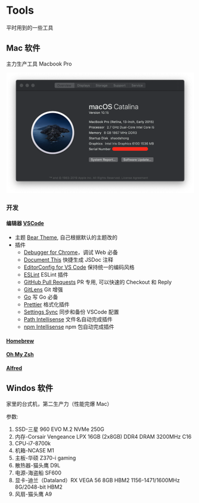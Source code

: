 # Tools

平时用到的一些工具

## Mac 软件

主力生产工具 Macbook Pro

<img src="assets/macbook-pro.png" width="688">

### 开发

#### 编辑器 [VSCode](https://github.com/microsoft/vscode)

- 主题 [Bear Theme](https://github.com/shaodahong/theme-bear), 自己根据默认的主题改的
- 插件
  - [Debugger for Chrome](https://marketplace.visualstudio.com/items?itemName=msjsdiag.debugger-for-chrome)，调试 Web 必备
  - [Document This](https://marketplace.visualstudio.com/items?itemName=joelday.docthis) 快捷生成 JSDoc 注释
  - [EditorConfig for VS Code](https://marketplace.visualstudio.com/items?itemName=EditorConfig.EditorConfig) 保持统一的编码风格
  - [ESLint](https://marketplace.visualstudio.com/items?itemName=dbaeumer.vscode-eslint) ESLint 插件
  - [GitHub Pull Requests](https://marketplace.visualstudio.com/items?itemName=GitHub.vscode-pull-request-github) PR 专用, 可以快速的 Checkout 和 Reply
  - [GitLens](https://marketplace.visualstudio.com/items?itemName=eamodio.gitlens) Git 增强
  - [Go](https://marketplace.visualstudio.com/items?itemName=ms-vscode.Go) 写 Go 必备
  - [Prettier](https://marketplace.visualstudio.com/items?itemName=esbenp.prettier-vscode) 格式化插件
  - [Settings Sync](https://marketplace.visualstudio.com/items?itemName=Shan.code-settings-sync) 同步和备份 VSCode 配置
  - [Path Intellisense](https://marketplace.visualstudio.com/items?itemName=christian-kohler.path-intellisense) 文件名自动完成插件
  - [npm Intellisense](https://marketplace.visualstudio.com/items?itemName=christian-kohler.npm-intellisense) npm 包自动完成插件

#### [Homebrew](https://brew.sh/)
#### [Oh My Zsh](https://ohmyz.sh/)
#### [Alfred](https://www.alfredapp.com/)

## Windos 软件

家里的台式机，第二生产力（性能完爆 Mac）

参数:

1. SSD-三星 960 EVO M.2 NVMe 250G
2. 内存-Corsair Vengeance LPX 16GB (2x8GB) DDR4 DRAM 3200MHz C16
3. CPU-i7-8700k
4. 机箱-NCASE M1
5. 主板-华硕 Z370-i gaming
6. 散热器-猫头鹰 D9L
7. 电源-海盗船 SF600
8. 显卡-迪兰（Dataland）RX VEGA 56 8GB HBM2 1156-1471/1600MHz 8G/2048-bit HBM2
9. 风扇-猫头鹰 A9
